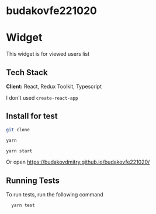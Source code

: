 # budakovfe221020


# Widget

This widget is for viewed users list


## Tech Stack

**Client:** React, Redux Toolkit, Typescript



I don't used `create-react-app`
## Install for test

```bash
git clone
```

```bash
yarn
```

```bash
yarn start
```
Or open
https://budakovdmitry.github.io/budakovfe221020/
## Running Tests

To run tests, run the following command

```bash
  yarn test
```

